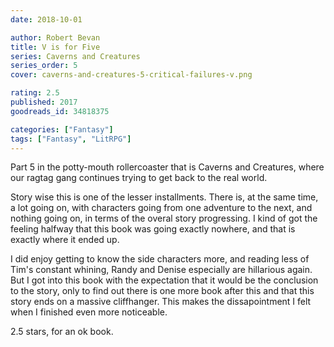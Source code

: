 ```yaml
---
date: 2018-10-01

author: Robert Bevan
title: V is for Five
series: Caverns and Creatures
series_order: 5
cover: caverns-and-creatures-5-critical-failures-v.png

rating: 2.5
published: 2017
goodreads_id: 34818375

categories: ["Fantasy"]
tags: ["Fantasy", "LitRPG"]
---
```


Part 5 in the potty-mouth rollercoaster that is Caverns and Creatures, where our ragtag gang continues trying to get back to the real world.

<!--more-->

Story wise this is one of the lesser installments. There is, at the same time, a lot going on, with characters going from one adventure to the next, and nothing going on, in terms of the overal story progressing. I kind of got the feeling halfway that this book was going exactly nowhere, and that is exactly where it ended up.

I did enjoy getting to know the side characters more, and reading less of Tim's constant whining, Randy and Denise especially are hillarious again. But I got into this book with the expectation that it would be the conclusion to the story, only to find out there is one more book after this and that this story ends on a massive cliffhanger. This makes the dissapointment I felt when I finished even more noticeable.

2.5 stars, for an ok book.

